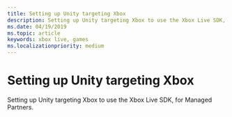 ```yaml
---
title: Setting up Unity targeting Xbox
description: Setting up Unity targeting Xbox to use the Xbox Live SDK, for Managed Partners.
ms.date: 04/19/2019
ms.topic: article
keywords: xbox live, games
ms.localizationpriority: medium
---
```


# Setting up Unity targeting Xbox

Setting up Unity targeting Xbox to use the Xbox Live SDK, for Managed Partners.


